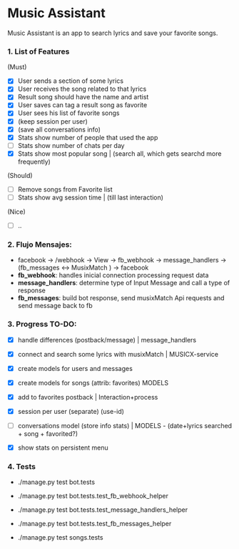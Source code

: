 
# Music Assistant

Music Assistant is an app to search lyrics and save your favorite songs.

### 1. List of Features 
  (Must)
  - [X] User sends a section of some lyrics
  - [X] User receives the song related to that lyrics
  - [X] Result song should have the name and artist
  - [X] User saves can tag a result song as favorite
  - [X] User sees his list of favorite songs
  - [X] (keep session per user)
  - [X] (save all conversations info)
  - [X] Stats show number of people that used the app
  - [ ] Stats show number of chats per day
  - [X] Stats show most popular song      | (search all, which gets searchd more frequently)
  
  (Should) 
  - [ ] Remove  songs from Favorite list
  - [ ] Stats show avg session time       | (till last interaction)

  (Nice)
  - [ ] ..

### 2. Flujo Mensajes:
  - facebook -> /webhook -> View -> fb_webhook -> message_handlers -> (fb_messages <-> MusixMatch ) -> facebook
  - **fb_webhook**: handles inicial connection processing request data
  - **message_handlers**: determine type of Input Message and call a type of response
  - **fb_messages**: build bot response, send musixMatch Api requests and send message back to fb

### 3. Progress TO-DO:
  - [X] handle differences (postback/message)              | message_handlers
  - [X] connect and search some lyrics with musixMatch     | MUSICX-service
  - [X] create models for users and messages
  - [X] create models for songs (attrib: favorites) MODELS
  - [X] add to favorites postback                          | Interaction+process
  - [X] session per user (separate) (use-id)
  - [ ] conversations model (store info stats)             | MODELS
        -  (date+lyrics searched + song + favorited?)
  - [X] show stats on persistent menu


### 4. Tests
  - ./manage.py test bot.tests
  - ./manage.py test bot.tests.test_fb_webhook_helper
  - ./manage.py test bot.tests.test_message_handlers_helper
  - ./manage.py test bot.tests.test_fb_messages_helper

  - ./manage.py test songs.tests